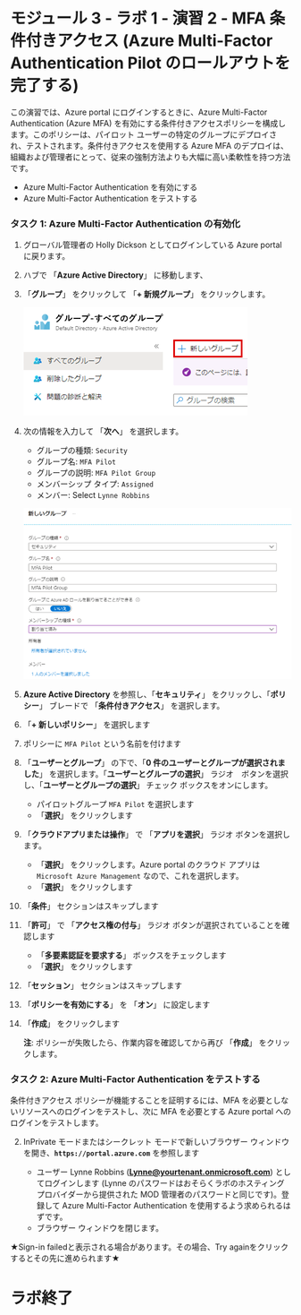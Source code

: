 # モジュール 3 - ラボ 1 - 演習 2 -  MFA 条件付きアクセス (Azure Multi-Factor Authentication Pilot のロールアウトを完了する)


この演習では、Azure portal にログインするときに、Azure Multi-Factor Authentication (Azure MFA) を有効にする条件付きアクセスポリシーを構成します。このポリシーは、パイロット ユーザーの特定のグループにデプロイされ、テストされます。条件付きアクセスを使用する Azure MFA のデプロイは、組織および管理者にとって、従来の強制方法よりも大幅に高い柔軟性を持つ方法です。

- Azure Multi-Factor Authentication を有効にする
- Azure Multi-Factor Authentication をテストする


### タスク 1: Azure Multi-Factor Authentication の有効化

1.  グローバル管理者の Holly Dickson としてログインしている Azure portal に戻ります。

1.  ハブで 「**Azure Active Directory**」 に移動します、

1.  「**グループ**」 をクリックして 「**+ 新規グループ**」 をクリックします。

     ![スクリーンショット](../Media/cb9c5324-cbb6-476e-9c7d-1920de301d40.png)

1.  次の情報を入力して 「**次へ**」 を選択します。

      * グループの種類: `Security`
      * グループ名: `MFA Pilot`
      * グループの説明: `MFA Pilot Group`
      * メンバーシップ タイプ: `Assigned`
      * メンバー: Select `Lynne Robbins`
  
  
      ![スクリーンショット](../Media/5457b62d-dc78-4043-bd72-3d7901bbcd71.png)
  
2.  **Azure Active Directory** を参照し、「**セキュリティ**」 をクリックし、「**ポリシー**」 ブレードで 「**条件付きアクセス**」 を選択します。


3.  「**+ 新しいポリシー**」 を選択します


4.  ポリシーに `MFA Pilot` という名前を付けます
5.  「**ユーザーとグループ**」 の下で、「**0 件のユーザーとグループが選択されました**」 を選択します。「**ユーザーとグループの選択**」 ラジオ　ボタンを選択し、「**ユーザーとグループの選択**」 チェック ボックスをオンにします。
    * パイロットグループ `MFA Pilot` を選択します
    * 「**選択**」 をクリックします

6.  「**クラウドアプリまたは操作**」 で 「**アプリを選択**」 ラジオ ボタンを選択します。
    * 「**選択**」 をクリックします。Azure portal のクラウド アプリは `Microsoft Azure Management` なので、これを選択します。
    * 「**選択**」 をクリックします

7.  「**条件**」 セクションはスキップします
8.  「**許可**」 で 「**アクセス権の付与**」 ラジオ ボタンが選択されていることを確認します
    * 「**多要素認証を要求する**」 ボックスをチェックします
    * 「**選択**」 をクリックします

9.  「**セッション**」 セクションはスキップします
10. 「**ポリシーを有効にする**」 を 「**オン**」 に設定します
11. 「**作成**」 をクリックします

    **注**: ポリシーが失敗したら、作業内容を確認してから再び 「**作成**」 をクリックします。 

### タスク 2: Azure Multi-Factor Authentication をテストする


条件付きアクセス ポリシーが機能することを証明するには、MFA を必要としないリソースへのログインをテストし、次に MFA を必要とする Azure portal へのログインをテストします。


2.  InPrivate モードまたはシークレット モードで新しいブラウザー ウィンドウを開き、**`https://portal.azure.com`** を参照します

       * ユーザー Lynne Robbins (**Lynne@yourtenant.onmicrosoft.com**) としてログインします (Lynne のパスワードはおそらくラボのホスティング プロバイダーから提供された MOD 管理者のパスワードと同じです)。登録して Azure Multi-Factor Authentication を使用するよう求められるはずです。
       * ブラウザー ウィンドウを閉じます。

★Sign-in failedと表示される場合があります。その場合、Try againをクリックするとその先に進められます★


# ラボ終了
